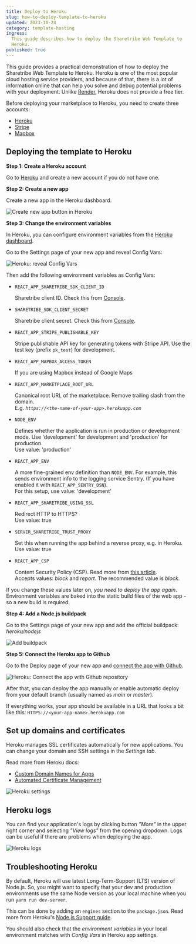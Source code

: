 ```yaml
---
title: Deploy to Heroku
slug: how-to-deploy-template-to-heroku
updated: 2023-10-24
category: template-hosting
ingress:
  This guide describes how to deploy the Sharetribe Web Template to
  Heroku.
published: true
---
```


This guide provides a practical demonstration of how to deploy the
Sharetribe Web Template to Heroku. Heroku is one of the most popular
cloud hosting service providers, and because of that, there is a lot of
information online that can help you solve and debug potential problems
with your deployment. Unlike [Render](https://www.render.com), Heroku
does not provide a free tier.

Before deploying your marketplace to Heroku, you need to create three
accounts:

- [Heroku](https://www.heroku.com/)
- [Stripe](https://stripe.com/)
- [Mapbox](https://www.mapbox.com/)

## Deploying the template to Heroku

**Step 1: Create a Heroku account**

Go to [Heroku](https://www.heroku.com/pricing) and create a new account
if you do not have one.

**Step 2: Create a new app**

Create a new app in the Heroku dashboard.

![Create new app button in Heroku](./heroku-create-new-app.png)

**Step 3: Change the environment variables**

In Heroku, you can configure environment variables from the
[Heroku dashboard](https://devcenter.heroku.com/articles/config-vars#using-the-heroku-dashboard).

Go to the Settings page of your new app and reveal Config Vars:

![Heroku: reveal Config Vars](./heroku-config-vars.png)

Then add the following environment variables as Config Vars:

- `REACT_APP_SHARETRIBE_SDK_CLIENT_ID`

  Sharetribe client ID. Check this from
  [Console](https://console.sharetribe.com/advanced/applications).

- `SHARETRIBE_SDK_CLIENT_SECRET`

  Sharetribe client secret. Check this from
  [Console](https://console.sharetribe.com/advanced/applications).

- `REACT_APP_STRIPE_PUBLISHABLE_KEY`

  Stripe publishable API key for generating tokens with Stripe API. Use
  the test key (prefix `pk_test`) for development.

- `REACT_APP_MAPBOX_ACCESS_TOKEN`

  If you are using Mapbox instead of Google Maps

- `REACT_APP_MARKETPLACE_ROOT_URL`

  Canonical root URL of the marketplace. Remove trailing slash from the
  domain.<br />E.g. _`https://<the-name-of-your-app>.herokuapp.com`_

- `NODE_ENV`

  Defines whether the application is run in production or development
  mode. Use 'development' for development and 'production' for
  production.<br/> Use value: 'production'

- `REACT_APP_ENV`

  A more fine-grained env definition than `NODE_ENV`. For example, this
  sends environment info to the logging service Sentry. (If you have
  enabled it with `REACT_APP_SENTRY_DSN`).<br/> For this setup, use
  value: 'development'

- `REACT_APP_SHARETRIBE_USING_SSL`

  Redirect HTTP to HTTPS?<br/> Use value: true

- `SERVER_SHARETRIBE_TRUST_PROXY`

  Set this when running the app behind a reverse proxy, e.g. in
  Heroku.<br/> Use value: true

- `REACT_APP_CSP`

  Content Security Policy (CSP). Read more from
  [this article](/template/how-to-set-up-csp-for-template/).<br />
  Accepts values: _block_ and _report_. The recommended value is
  _block_.

If you change these values later on, _you need to deploy the app again_.
Environment variables are baked into the static build files of the web
app - so a new build is required.

**Step 4: Add a Node.js buildpack**

Go to the Settings page of your new app and add the official buildpack:
_heroku/nodejs_

![Add buildpack](./heroku-add-buildpack.png)

**Step 5: Connect the Heroku app to Github**

Go to the Deploy page of your new app and
[connect the app with Github](https://devcenter.heroku.com/articles/github-integration#enabling-github-integration).

![Heroku: Connect the app with Github repository](./heroku-connect-to-github.png)

After that, you can deploy the app manually or enable automatic deploy
from your default branch (usually named as _main_ or _master_).

If everything works, your app should be available in a URL that looks a
bit like this: `HTTPS://<your-app-name>.herokuapp.com`

## Set up domains and certificates

Heroku manages SSL certificates automatically for new applications. You
can change your domain and SSH settings in the _Settings tab_.

Read more from Heroku docs:

- [Custom Domain Names for Apps](https://devcenter.heroku.com/articles/custom-domains)
- [Automated Certificate Management](https://devcenter.heroku.com/articles/automated-certificate-management)

![Heroku settings](./heroku-domains.png)

## Heroku logs

You can find your application's logs by clicking button _"More"_ in the
upper right corner and selecting _"View logs"_ from the opening
dropdown. Logs can be useful if there are problems when deploying the
app.

![Heroku logs](./heroku-logs.png)

## Troubleshooting Heroku

By default, Heroku will use latest Long-Term-Support (LTS) version of
Node.js. So, you might want to specify that your dev and production
environments use the same Node version as your local machine when you
run `yarn run dev-server`.

This can be done by adding an `engines` section to the `package.json`.
Read more from Heroku's
[Node.js Support guide](https://devcenter.heroku.com/articles/nodejs-support#specifying-a-node-js-version).

You should also check that the _environment variables_ in your local
environment matches with _Config Vars_ in Heroku app settings.
